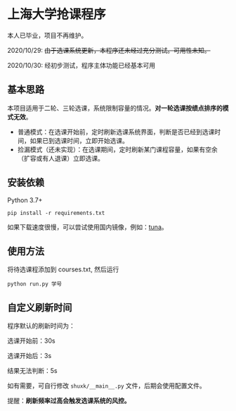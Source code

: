 # 上海大学抢课程序

本人已毕业，项目不再维护。

2020/10/29:
~~由于选课系统更新，本程序还未经过充分测试。可用性未知。~~

2020/10/30:
经初步测试，程序主体功能已经基本可用

## 基本思路
本项目适用于二轮、三轮选课，系统限制容量的情况。**对一轮选课按绩点排序的模式无效**。

- 普通模式：在选课开始前，定时刷新选课系统界面，判断是否已经到选课时间，如果已到选课时间，立即开始选课。
- 捡漏模式（还未实现）：在选课期间，定时刷新某门课程容量，如果有空余（扩容或有人退课）立即选课。

## 安装依赖
Python 3.7+
```shell
pip install -r requirements.txt
```
如果下载速度很慢，可以尝试使用国内镜像，例如：[tuna](https://mirrors.tuna.tsinghua.edu.cn/help/pypi/)。


## 使用方法
将待选课程添加到 courses.txt, 然后运行
```shell
python run.py 学号
```

## 自定义刷新时间
程序默认的刷新时间为：

选课开始前：30s

选课开始后：3s

结果无法判断：5s

如有需要，可自行修改 `shuxk/__main__.py` 文件，后期会使用配置文件。

提醒：**刷新频率过高会触发选课系统的风控。**

